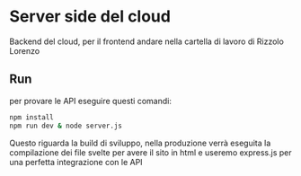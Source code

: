 # Server side del cloud

Backend del cloud, per il frontend andare nella cartella di lavoro di Rizzolo Lorenzo

## Run

per provare le API eseguire questi comandi:

```bash
npm install
npm run dev & node server.js
```
Questo riguarda la build di sviluppo, nella produzione verrà eseguita la compilazione dei file svelte per avere il sito in html e useremo express.js per una perfetta integrazione con le API

